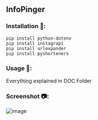 ## InfoPinger 

### Installation 💾:

    pip install python-dotenv
    pip install instagrapi
    pip install urlexpander
    pip install pyshorteners
    
### Usage 🔧:
   Everything explained in DOC Folder
   
### Screenshot 📷:
   
![image](https://user-images.githubusercontent.com/74558778/190923916-eb5b495e-9b5a-47c8-80cc-57f5e040065e.png)
